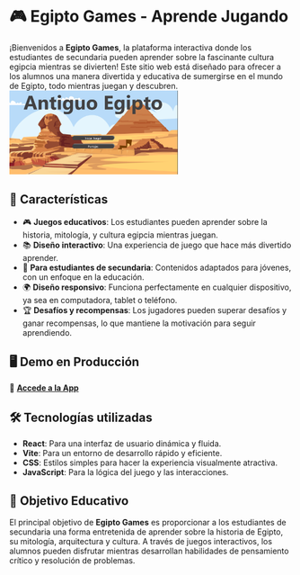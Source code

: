 # 🎮 Egipto Games - Aprende Jugando

¡Bienvenidos a **Egipto Games**, la plataforma interactiva donde los estudiantes de secundaria pueden aprender sobre la fascinante cultura egipcia mientras se divierten! Este sitio web está diseñado para ofrecer a los alumnos una manera divertida y educativa de sumergirse en el mundo de Egipto, todo mientras juegan y descubren.
<img src="./public/main.png" alt="Texto alternativo" width="300">

## 🚀 Características

- 🎮 **Juegos educativos**: Los estudiantes pueden aprender sobre la historia, mitología, y cultura egipcia mientras juegan.
- 📚 **Diseño interactivo**: Una experiencia de juego que hace más divertido aprender.
- 📍 **Para estudiantes de secundaria**: Contenidos adaptados para jóvenes, con un enfoque en la educación.
- 🌍 **Diseño responsivo**: Funciona perfectamente en cualquier dispositivo, ya sea en computadora, tablet o teléfono.
- 🏆 **Desafíos y recompensas**: Los jugadores pueden superar desafíos y ganar recompensas, lo que mantiene la motivación para seguir aprendiendo.

## 🖥️ Demo en Producción

🔗 [**Accede a la App**](https://egipto-games.vercel.app/)

## 🛠️ Tecnologías utilizadas

- **React**: Para una interfaz de usuario dinámica y fluida.
- **Vite**: Para un entorno de desarrollo rápido y eficiente.
- **CSS**: Estilos simples para hacer la experiencia visualmente atractiva.
- **JavaScript**: Para la lógica del juego y las interacciones.

## 🎯 Objetivo Educativo

El principal objetivo de **Egipto Games** es proporcionar a los estudiantes de secundaria una forma entretenida de aprender sobre la historia de Egipto, su mitología, arquitectura y cultura. A través de juegos interactivos, los alumnos pueden disfrutar mientras desarrollan habilidades de pensamiento crítico y resolución de problemas.
